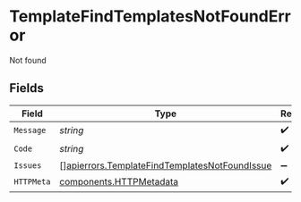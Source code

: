# TemplateFindTemplatesNotFoundError

Not found


## Fields

| Field                                                                                                          | Type                                                                                                           | Required                                                                                                       | Description                                                                                                    |
| -------------------------------------------------------------------------------------------------------------- | -------------------------------------------------------------------------------------------------------------- | -------------------------------------------------------------------------------------------------------------- | -------------------------------------------------------------------------------------------------------------- |
| `Message`                                                                                                      | *string*                                                                                                       | :heavy_check_mark:                                                                                             | N/A                                                                                                            |
| `Code`                                                                                                         | *string*                                                                                                       | :heavy_check_mark:                                                                                             | N/A                                                                                                            |
| `Issues`                                                                                                       | [][apierrors.TemplateFindTemplatesNotFoundIssue](../../models/apierrors/templatefindtemplatesnotfoundissue.md) | :heavy_minus_sign:                                                                                             | N/A                                                                                                            |
| `HTTPMeta`                                                                                                     | [components.HTTPMetadata](../../models/components/httpmetadata.md)                                             | :heavy_check_mark:                                                                                             | N/A                                                                                                            |